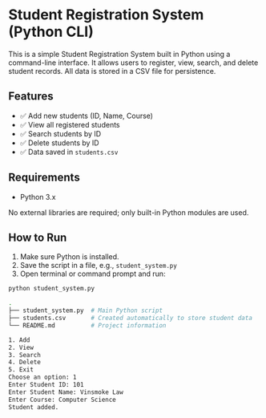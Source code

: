 # Student Registration System (Python CLI)

This is a simple Student Registration System built in Python using a command-line interface. It allows users to register, view, search, and delete student records. All data is stored in a CSV file for persistence.

## Features

- ✅ Add new students (ID, Name, Course)
- ✅ View all registered students
- ✅ Search students by ID
- ✅ Delete students by ID
- ✅ Data saved in `students.csv`

## Requirements

- Python 3.x

No external libraries are required; only built-in Python modules are used.

## How to Run

1. Make sure Python is installed.
2. Save the script in a file, e.g., `student_system.py`
3. Open terminal or command prompt and run:

```bash
python student_system.py

.
├── student_system.py  # Main Python script
├── students.csv       # Created automatically to store student data
└── README.md          # Project information

1. Add
2. View
3. Search
4. Delete
5. Exit
Choose an option: 1
Enter Student ID: 101
Enter Student Name: Vinsmoke Law
Enter Course: Computer Science
Student added.
